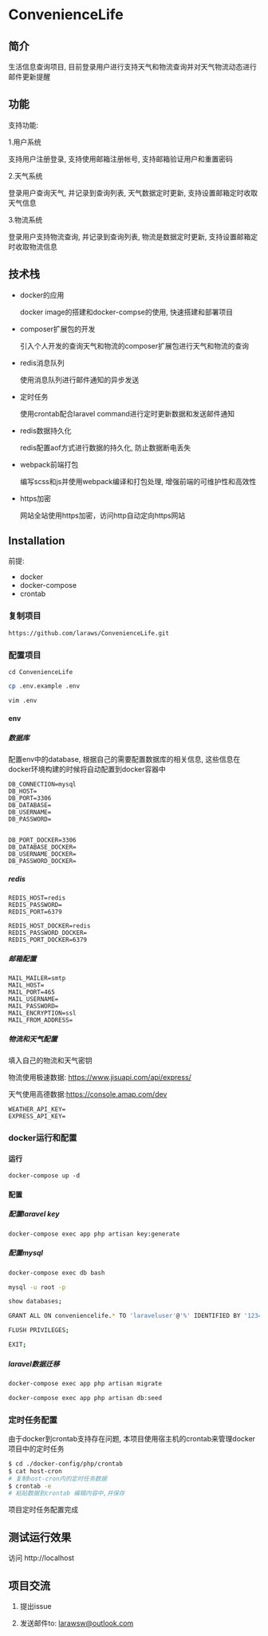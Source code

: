 # ConvenienceLife

## 简介

生活信息查询项目, 目前登录用户进行支持天气和物流查询并对天气物流动态进行邮件更新提醒

## 功能

支持功能:

1.用户系统

  支持用户注册登录, 支持使用邮箱注册帐号, 支持邮箱验证用户和重置密码

2.天气系统

  登录用户查询天气, 并记录到查询列表, 天气数据定时更新, 支持设置邮箱定时收取天气信息

3.物流系统

   登录用户支持物流查询, 并记录到查询列表, 物流是数据定时更新, 支持设置邮箱定时收取物流信息

## 技术栈

- docker的应用

  docker image的搭建和docker-compse的使用, 快速搭建和部署项目

- composer扩展包的开发

  引入个人开发的查询天气和物流的composer扩展包进行天气和物流的查询

- redis消息队列

  使用消息队列进行邮件通知的异步发送

- 定时任务

  使用crontab配合laravel command进行定时更新数据和发送邮件通知

- redis数据持久化

  redis配置aof方式进行数据的持久化, 防止数据断电丢失

- webpack前端打包

  编写scss和js并使用webpack编译和打包处理, 增强前端的可维护性和高效性
  
-   https加密

    网站全站使用https加密，访问http自动定向https网站

## Installation

前提:

- docker
- docker-compose
- crontab

### 复制项目

```bash
https://github.com/laraws/ConvenienceLife.git
```

### 配置项目

```
cd ConvenienceLife
```

```bash
cp .env.example .env
```

```bash
vim .env
```

#### env

##### 数据库

配置env中的database, 根据自己的需要配置数据库的相关信息, 这些信息在docker环境构建的时候将自动配置到docker容器中

```dotenv
DB_CONNECTION=mysql
DB_HOST=
DB_PORT=3306
DB_DATABASE=
DB_USERNAME=
DB_PASSWORD=


DB_PORT_DOCKER=3306
DB_DATABASE_DOCKER=
DB_USERNAME_DOCKER=
DB_PASSWORD_DOCKER=
```

##### redis

```
REDIS_HOST=redis
REDIS_PASSWORD=
REDIS_PORT=6379

REDIS_HOST_DOCKER=redis
REDIS_PASSWORD_DOCKER=
REDIS_PORT_DOCKER=6379
```

##### 邮箱配置

```
MAIL_MAILER=smtp
MAIL_HOST=
MAIL_PORT=465
MAIL_USERNAME=
MAIL_PASSWORD=
MAIL_ENCRYPTION=ssl
MAIL_FROM_ADDRESS=
```

##### 物流和天气配置

填入自己的物流和天气密钥

物流使用极速数据: https://www.jisuapi.com/api/express/

天气使用高德数据:https://console.amap.com/dev

```
WEATHER_API_KEY=
EXPRESS_API_KEY=
```

### docker运行和配置

#### 运行

```
docker-compose up -d 
```

#### 配置

##### 配置laravel key

```bash
docker-compose exec app php artisan key:generate
```

##### 配置mysql

```bash
docker-compose exec db bash
```


```bash
mysql -u root -p
```


```bash
show databases;
```

```bash
GRANT ALL ON conveniencelife.* TO 'laraveluser'@'%' IDENTIFIED BY '123456';
```

```bash
FLUSH PRIVILEGES;
```

```bash
EXIT;
```

##### laravel数据迁移

```bash
docker-compose exec app php artisan migrate
```

```bash
docker-compose exec app php artisan db:seed
```

### 定时任务配置

由于docker到crontab支持存在问题, 本项目使用宿主机的crontab来管理docker项目中的定时任务

```bash
$ cd ./docker-config/php/crontab
$ cat host-cron
# 复制host-cron内的定时任务数据
$ crontab -e
# 粘贴数据到crontab 编辑内容中,并保存
```

项目定时任务配置完成

## 测试运行效果

访问 http://localhost

## 项目交流

1. 提出issue

2. 发送邮件to: larawsw@outlook.com
